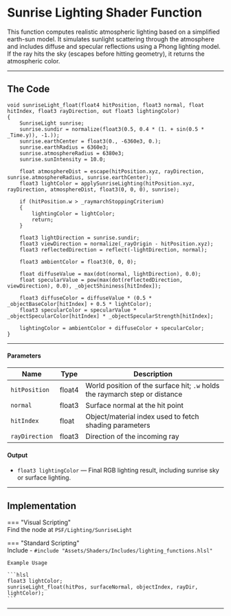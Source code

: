 # Sunrise Lighting Shader Function

This function computes realistic atmospheric lighting based on a simplified earth-sun model. It simulates sunlight scattering through the atmosphere and includes diffuse and specular reflections using a Phong lighting model. If the ray hits the sky (escapes before hitting geometry), it returns the atmospheric color.

---

## The Code
```hlsl
void sunriseLight_float(float4 hitPosition, float3 normal, float hitIndex, float3 rayDirection, out float3 lightingColor)
{ 
    SunriseLight sunrise;
    sunrise.sundir = normalize(float3(0.5, 0.4 * (1. + sin(0.5 * _Time.y)), -1.));
    sunrise.earthCenter = float3(0., -6360e3, 0.);
    sunrise.earthRadius = 6360e3;
    sunrise.atmosphereRadius = 6380e3;
    sunrise.sunIntensity = 10.0;
    
    float atmosphereDist = escape(hitPosition.xyz, rayDirection, sunrise.atmosphereRadius, sunrise.earthCenter);
    float3 lightColor = applySunriseLighting(hitPosition.xyz, rayDirection, atmosphereDist, float3(0, 0, 0), sunrise);
        
    if (hitPosition.w > _raymarchStoppingCriterium)
    {
        lightingColor = lightColor;
        return;
    }
        
    float3 lightDirection = sunrise.sundir;
    float3 viewDirection = normalize(_rayOrigin - hitPosition.xyz);
    float3 reflectedDirection = reflect(-lightDirection, normal);
    
    float3 ambientColor = float3(0, 0, 0);

    float diffuseValue = max(dot(normal, lightDirection), 0.0);
    float specularValue = pow(max(dot(reflectedDirection, viewDirection), 0.0), _objectShininess[hitIndex]);
    
    float3 diffuseColor = diffuseValue * (0.5 * _objectBaseColor[hitIndex] + 0.5 * lightColor);
    float3 specularColor = specularValue * _objectSpecularColor[hitIndex] * _objectSpecularStrength[hitIndex];
        
    lightingColor = ambientColor + diffuseColor + specularColor;
}
```

---

#### **Parameters**
| Name           | Type     | Description |
|----------------|----------|-------------|
| `hitPosition`  | float4   | World position of the surface hit; `.w` holds the raymarch step or distance |
| `normal`       | float3   | Surface normal at the hit point |
| `hitIndex`     | float    | Object/material index used to fetch shading parameters |
| `rayDirection` | float3   | Direction of the incoming ray |

#### **Output**
- `float3 lightingColor` — Final RGB lighting result, including sunrise sky or surface lighting.

---

## Implementation

=== "Visual Scripting"  
    Find the node at `PSF/Lighting/SunriseLight`

=== "Standard Scripting"  
    Include - `#include "Assets/Shaders/Includes/lighting_functions.hlsl"`

    Example Usage

    ```hlsl
    float3 lightColor;
    sunriseLight_float(hitPos, surfaceNormal, objectIndex, rayDir, lightColor);
    ```
---
